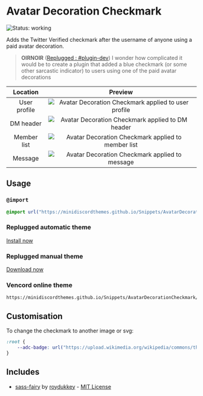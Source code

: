[profilePreview]: https://minidiscordthemes.github.io/Snippets/AvatarDecorationCheckmark/profile.avif
[dmPreview]: https://minidiscordthemes.github.io/Snippets/AvatarDecorationCheckmark/dm.avif
[memberlistPreview]: https://minidiscordthemes.github.io/Snippets/AvatarDecorationCheckmark/memberlist.avif
[messagePreview]: https://minidiscordthemes.github.io/Snippets/AvatarDecorationCheckmark/message.avif

# Avatar Decoration Checkmark
![Status: working](https://img.shields.io/badge/status-working-green?style=flat-square)

Adds the Twitter Verified checkmark after the username of anyone using a paid avatar decoration.

>**OIRNOIR** ([Replugged : #plugin-dev](https://discord.com/channels/1000926524452647132/1000955966520557689/1157562169303515136))
>I wonder how complicated it would be to create a plugin that added a blue checkmark (or some other sarcastic indicator) to users using one of the paid avatar decorations

|   Location   |                                 Preview                                  |
| :----------: | :----------------------------------------------------------------------: |
| User profile |  ![Avatar Decoration Checkmark applied to user profile][profilePreview]  |
|  DM header   |      ![Avatar Decoration Checkmark applied to DM header][dmPreview]      |
| Member list  | ![Avatar Decoration Checkmark applied to member list][memberlistPreview] |
|   Message    |    ![Avatar Decoration Checkmark applied to message][messagePreview]     |

## Usage
### `@import`
```css
@import url("https://minidiscordthemes.github.io/Snippets/AvatarDecorationCheckmark/main.css");
```
### Replugged automatic theme
[Install now](https://replugged.dev/install?identifier=net.saltssaumure.AvatarDecorationCheckmark)
### Replugged manual theme
[Download now](https://github.com/MiniDiscordThemes/Snippets/releases/latest/download/net.saltssaumure.AvatarDecorationCheckmark.asar)
### Vencord online theme
```
https://minidiscordthemes.github.io/Snippets/AvatarDecorationCheckmark/main.css
```

## Customisation
To change the checkmark to another image or svg:
```css
:root {
    --adc-badge: url("https://upload.wikimedia.org/wikipedia/commons/thumb/8/85/Smiley.svg/180px-Smiley.svg.png");
}
```

## Includes
- [sass-fairy](https://github.com/roydukkey/sass-fairy) by [roydukkey](https://github.com/roydukkey) - [MIT License](https://github.com/roydukkey/sass-fairy/blob/master/LICENSE)